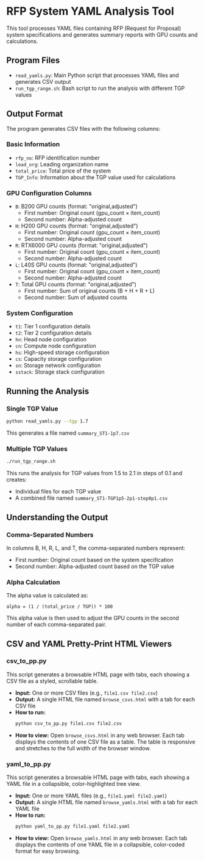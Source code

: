# RFP System YAML Analysis Tool

This tool processes YAML files containing RFP (Request for Proposal) system specifications and generates summary reports with GPU counts and calculations.

## Program Files

- `read_yamls.py`: Main Python script that processes YAML files and generates CSV output
- `run_tgp_range.sh`: Bash script to run the analysis with different TGP values

## Output Format

The program generates CSV files with the following columns:

### Basic Information
- `rfp_no`: RFP identification number
- `lead_org`: Leading organization name
- `total_price`: Total price of the system
- `TGP_Info`: Information about the TGP value used for calculations

### GPU Configuration Columns
- `B`: B200 GPU counts (format: "original,adjusted")
  - First number: Original count (gpu_count × item_count)
  - Second number: Alpha-adjusted count
- `H`: H200 GPU counts (format: "original,adjusted")
  - First number: Original count (gpu_count × item_count)
  - Second number: Alpha-adjusted count
- `R`: RTX6000 GPU counts (format: "original,adjusted")
  - First number: Original count (gpu_count × item_count)
  - Second number: Alpha-adjusted count
- `L`: L40S GPU counts (format: "original,adjusted")
  - First number: Original count (gpu_count × item_count)
  - Second number: Alpha-adjusted count
- `T`: Total GPU counts (format: "original,adjusted")
  - First number: Sum of original counts (B + H + R + L)
  - Second number: Sum of adjusted counts

### System Configuration
- `t1`: Tier 1 configuration details
- `t2`: Tier 2 configuration details
- `hn`: Head node configuration
- `cn`: Compute node configuration
- `hs`: High-speed storage configuration
- `cs`: Capacity storage configuration
- `sn`: Storage network configuration
- `sstack`: Storage stack configuration

## Running the Analysis

### Single TGP Value
```bash
python read_yamls.py --tgp 1.7
```
This generates a file named `summary_ST1-1p7.csv`

### Multiple TGP Values
```bash
./run_tgp_range.sh
```
This runs the analysis for TGP values from 1.5 to 2.1 in steps of 0.1 and creates:
- Individual files for each TGP value
- A combined file named `summary_ST1-TGP1p5-2p1-step0p1.csv`

## Understanding the Output

### Comma-Separated Numbers
In columns B, H, R, L, and T, the comma-separated numbers represent:
- First number: Original count based on the system specification
- Second number: Alpha-adjusted count based on the TGP value

### Alpha Calculation
The alpha value is calculated as:
```
alpha = (1 / (total_price / TGP)) * 100
```
This alpha value is then used to adjust the GPU counts in the second number of each comma-separated pair. 

## CSV and YAML Pretty-Print HTML Viewers

### csv_to_pp.py

This script generates a browsable HTML page with tabs, each showing a CSV file as a styled, scrollable table.

- **Input:** One or more CSV files (e.g., `file1.csv file2.csv`)
- **Output:** A single HTML file named `browse_csvs.html` with a tab for each CSV file
- **How to run:**
  ```bash
  python csv_to_pp.py file1.csv file2.csv
  ```
- **How to view:** Open `browse_csvs.html` in any web browser. Each tab displays the contents of one CSV file as a table. The table is responsive and stretches to the full width of the browser window.

### yaml_to_pp.py

This script generates a browsable HTML page with tabs, each showing a YAML file in a collapsible, color-highlighted tree view.

- **Input:** One or more YAML files (e.g., `file1.yaml file2.yaml`)
- **Output:** A single HTML file named `browse_yamls.html` with a tab for each YAML file
- **How to run:**
  ```bash
  python yaml_to_pp.py file1.yaml file2.yaml
  ```
- **How to view:** Open `browse_yamls.html` in any web browser. Each tab displays the contents of one YAML file in a collapsible, color-coded format for easy browsing. 
